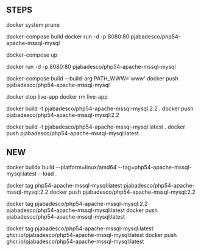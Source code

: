 ## STEPS

docker system prune

docker-compose build
docker run -d -p 8080:80 pjabadesco/php54-apache-mssql-mysql

docker-compose up

docker run -d -p 8080:80 pjabadesco/php54-apache-mssql-mysql

docker-compose build --build-arg PATH_WWW='www'
docker push pjabadesco/php54-apache-mssql-mysql

docker stop live-app
docker rm live-app

docker build -t pjabadesco/php54-apache-mssql-mysql:2.2 .
docker push pjabadesco/php54-apache-mssql-mysql:2.2

docker build -t pjabadesco/php54-apache-mssql-mysql:latest .
docker push pjabadesco/php54-apache-mssql-mysql:latest

## NEW

docker buildx build --platform=linux/amd64 --tag=php54-apache-mssql-mysql:latest --load .

docker tag php54-apache-mssql-mysql:latest pjabadesco/php54-apache-mssql-mysql:2.2
docker push pjabadesco/php54-apache-mssql-mysql:2.2

docker tag pjabadesco/php54-apache-mssql-mysql:2.2 pjabadesco/php54-apache-mssql-mysql:latest
docker push pjabadesco/php54-apache-mssql-mysql:latest

docker tag pjabadesco/php54-apache-mssql-mysql:latest ghcr.io/pjabadesco/php54-apache-mssql-mysql:latest
docker push ghcr.io/pjabadesco/php54-apache-mssql-mysql:latest
